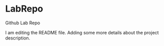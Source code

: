 # LabRepo
Github Lab Repo

I am editing the README file. Adding some more details about the project description.
